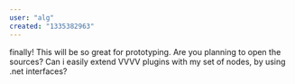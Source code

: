 ```yaml
---
user: "alg"
created: "1335382963"
---
```


finally! This will be so great for prototyping. Are you planning to open the sources? Can i easily extend VVVV plugins with my set of nodes, by using .net interfaces?
